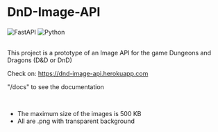 # DnD-Image-API
 
<div>
 <img align="center" alt="FastAPI" src="https://img.shields.io/badge/FastAPI-009688?style=flat&logo=fastapi&logoColor=white">
 <img align="center" alt="Python" src="https://img.shields.io/badge/Python-3776AB?style=flat&logo=python&logoColor=white">
</div>
</br>

This project is a prototype of an Image API for the game Dungeons and Dragons (D&D or DnD)

Check on: https://dnd-image-api.herokuapp.com

"/docs" to see the documentation

</br>


* The maximum size of the images is 500 KB 
* All are .png with transparent background
